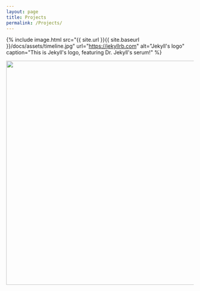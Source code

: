 ```yaml
---
layout: page
title: Projects
permalink: /Projects/
---
```



{% include image.html
    src="{{ site.url }}{{ site.baseurl }}/docs/assets/timeline.jpg" <!-- absolute URL to image file -->
    url="https://jekyllrb.com" <!-- destination url -->
    alt="Jekyll's logo" <!-- alt text -->
    caption="This is Jekyll's logo, featuring Dr. Jekyll's serum!" <!-- Caption -->
%}










<img align="right" width="600" height="600" src="{{ site.url }}{{ site.baseurl }}/docs/assets/Picture1.png" class="img-responsive" />



